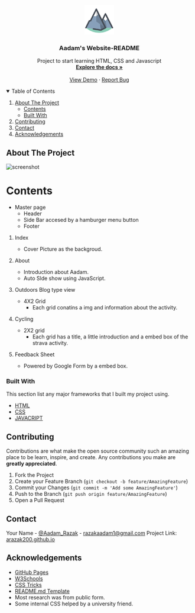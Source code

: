 <!-- PROJECT LOGO -->
<br />
<p align="center">
  <a href="https://github.com/othneildrew/Best-README-Template">
    <img src="static\images\favicon.png" alt="Logo" width="80" height="80">
  </a>

  <h3 align="center">Aadam's Website-README </h3>

  <p align="center">
    Project to start learning HTML, CSS and Javascript
    <br />
    <a href="https://github.com/ARazak200/ARazak200.github.io/blob/master/README.md"><strong>Explore the docs »</strong></a>
    <br />
    <br />
    <a href="https://arazak200.github.io/">View Demo</a>
    ·
    <a href="https://github.com/ARazak200/ARazak200.github.io/issues">Report Bug</a>
  </p>
</p>


<!-- TABLE OF CONTENTS -->
<details open="open">
  <summary>Table of Contents</summary>
  <ol>
    <li>
      <a href="#about-the-project">About The Project</a>
      <ul>
        <li><a href="#Contents">Contents</a></li>
        <li><a href="#built-with">Built With</a></li>
      </ul>
    </li>
    <li><a href="#contributing">Contributing</a></li>
    <li><a href="#contact">Contact</a></li>
    <li><a href="#acknowledgements">Acknowledgements</a></li>
  </ol>
</details>

<!-- ABOUT THE PROJECT -->
## About The Project


![screenshot](https://user-images.githubusercontent.com/58515893/105895509-84930100-600d-11eb-9011-ceee439cceb6.png)

# Contents
* Master page 
  	- Header
  	- Side Bar accesed by a hamburger menu button
  	- Footer
  
1.  Index
	- Cover Picture as the backgroud.
  
2.  About
	- Introduction about Aadam.
	- Auto Slde show using JavaScript.
	
3.  Outdoors
	Blog type view
	- 4X2 Grid
		- Each grid conatins a img and information about the activity.
4.  Cycling
	- 2X2 grid 
		-  Each grid has a title, a little introduction and a embed box of the strava activity.
5.  Feedback Sheet 
    - Powered by Google Form by a embed box.

### Built With

This section list any major frameworks that I built my project using. 
* [HTML](https://getbootstrap.com)
* [CSS](https://www.w3schools.com/css/)
* [JAVACRIPT](https://www.javascript.com)

<!-- CONTRIBUTING -->
## Contributing

Contributions are what make the open source community such an amazing place to be learn, inspire, and create. Any contributions you make are **greatly appreciated**.

1. Fork the Project
2. Create your Feature Branch (`git checkout -b feature/AmazingFeature`)
3. Commit your Changes (`git commit -m 'Add some AmazingFeature'`)
4. Push to the Branch (`git push origin feature/AmazingFeature`)
5. Open a Pull Request

<!-- CONTACT -->
## Contact

Your Name - [@Aadam_Razak](https://twitter.com/Aadam_Razak) - razakaadam1@gmail.com
Project Link: [arazak200.github.io](https://github.com/ARazak200/ARazak200.github.io)

<!-- ACKNOWLEDGEMENTS -->
## Acknowledgements

* [GitHub Pages](https://pages.github.com)
* [W3Schools](https://www.w3schools.com/javascript)
* [CSS Tricks](https://css-tricks.com/)
* [README.md Template](https://github.com/othneildrew/Best-README-Template)
* Most research was from public form. 
* Some internal CSS helped by a university friend.


<!-- MARKDOWN LINKS & IMAGES -->
<!-- https://www.markdownguide.org/basic-syntax/#reference-style-links -->

[linkedin-shield]: https://img.shields.io/badge/-LinkedIn-black.svg?style=for-the-badge&logo=linkedin&colorB=555
[linkedin-url]: https://www.linkedin.com/in/aadam-razak-a7b176150/

[product-screenshot]: static\images\screenshot.png
